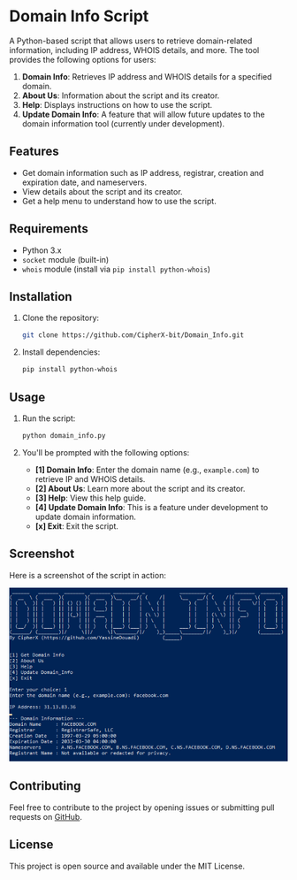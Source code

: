 # Domain Info Script

A Python-based script that allows users to retrieve domain-related information, including IP address, WHOIS details, and more. The tool provides the following options for users:

1. **Domain Info**: Retrieves IP address and WHOIS details for a specified domain.
2. **About Us**: Information about the script and its creator.
3. **Help**: Displays instructions on how to use the script.
4. **Update Domain Info**: A feature that will allow future updates to the domain information tool (currently under development).

## Features

- Get domain information such as IP address, registrar, creation and expiration date, and nameservers.
- View details about the script and its creator.
- Get a help menu to understand how to use the script.

## Requirements

- Python 3.x
- `socket` module (built-in)
- `whois` module (install via `pip install python-whois`)

## Installation

1. Clone the repository:

    ```bash
    git clone https://github.com/CipherX-bit/Domain_Info.git
    ```

2. Install dependencies:

    ```bash
    pip install python-whois
    ```

## Usage

1. Run the script:

    ```bash
    python domain_info.py
    ```

2. You'll be prompted with the following options:

    - **[1] Domain Info**: Enter the domain name (e.g., `example.com`) to retrieve IP and WHOIS details.
    - **[2] About Us**: Learn more about the script and its creator.
    - **[3] Help**: View this help guide.
    - **[4] Update Domain Info**: This is a feature under development to update domain information.
    - **[x] Exit**: Exit the script.

## Screenshot

Here is a screenshot of the script in action:

![Screenshot](Screenshot.png)

## Contributing

Feel free to contribute to the project by opening issues or submitting pull requests on [GitHub](https://github.com/YassineDouadi/Domain_Info).

## License

This project is open source and available under the MIT License.
